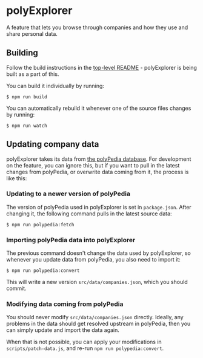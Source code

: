 # polyExplorer

A feature that lets you browse through companies and how they use and share
personal data.

## Building

Follow the build instructions in the [top-level README](../../README.md) -
polyExplorer is being built as a part of this.

You can build it individually by running:

    $ npm run build

You can automatically rebuild it whenever one of the source files changes by
running:

    $ npm run watch

## Updating company data

polyExplorer takes its data from [the polyPedia database]. For development on
the feature, you can ignore this, but if you want to pull in the latest changes
from polyPedia, or overwrite data coming from it, the process is like this:

### Updating to a newer version of polyPedia

The version of polyPedia used in polyExplorer is set in `package.json`. After
changing it, the following command pulls in the latest source data:

    $ npm run polypedia:fetch

### Importing polyPedia data into polyExplorer

The previous command doesn't change the data used by polyExplorer, so whenever
you update data from polyPedia, you also need to import it:

    $ npm run polypedia:convert

This will write a new version `src/data/companies.json`, which you should
commit.

### Modifying data coming from polyPedia

You should never modify `src/data/companies.json` directly. Ideally, any
problems in the data should get resolved upstream in polyPedia, then you can
simply update and import the data again.

When that is not possible, you can apply your modifications in
`scripts/patch-data.js`, and re-run `npm run polypedia:convert`.

[the polyPedia database]: https://github.com/polypoly-eu/polypedia-data
